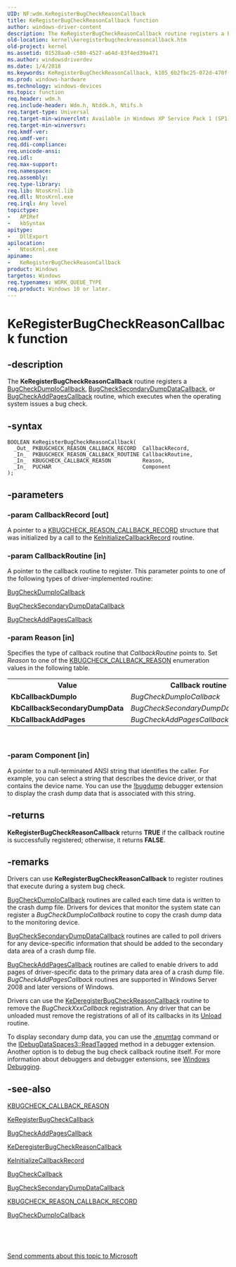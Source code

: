 ```yaml
---
UID: NF:wdm.KeRegisterBugCheckReasonCallback
title: KeRegisterBugCheckReasonCallback function
author: windows-driver-content
description: The KeRegisterBugCheckReasonCallback routine registers a BugCheckDumpIoCallback, BugCheckSecondaryDumpDataCallback, or BugCheckAddPagesCallback routine, which executes when the operating system issues a bug check.
old-location: kernel\keregisterbugcheckreasoncallback.htm
old-project: kernel
ms.assetid: 01528aa0-c580-4527-a64d-83f4ed39a471
ms.author: windowsdriverdev
ms.date: 1/4/2018
ms.keywords: KeRegisterBugCheckReasonCallback, k105_6b2fbc25-072d-470f-9860-e820e60cdf90.xml, wdm/KeRegisterBugCheckReasonCallback, KeRegisterBugCheckReasonCallback routine [Kernel-Mode Driver Architecture], kernel.keregisterbugcheckreasoncallback
ms.prod: windows-hardware
ms.technology: windows-devices
ms.topic: function
req.header: wdm.h
req.include-header: Wdm.h, Ntddk.h, Ntifs.h
req.target-type: Universal
req.target-min-winverclnt: Available in Windows XP Service Pack 1 (SP1), Windows Server 2003, and later versions of Windows.
req.target-min-winversvr: 
req.kmdf-ver: 
req.umdf-ver: 
req.ddi-compliance: 
req.unicode-ansi: 
req.idl: 
req.max-support: 
req.namespace: 
req.assembly: 
req.type-library: 
req.lib: NtosKrnl.lib
req.dll: NtosKrnl.exe
req.irql: Any level
topictype: 
-	APIRef
-	kbSyntax
apitype: 
-	DllExport
apilocation: 
-	NtosKrnl.exe
apiname: 
-	KeRegisterBugCheckReasonCallback
product: Windows
targetos: Windows
req.typenames: WORK_QUEUE_TYPE
req.product: Windows 10 or later.
---
```


# KeRegisterBugCheckReasonCallback function


## -description


The <b>KeRegisterBugCheckReasonCallback</b> routine registers a <a href="https://msdn.microsoft.com/library/windows/hardware/ff540677">BugCheckDumpIoCallback</a>, <a href="https://msdn.microsoft.com/library/windows/hardware/ff540679">BugCheckSecondaryDumpDataCallback</a>, or <a href="..\wdm\nc-wdm-kbugcheck_reason_callback_routine.md">BugCheckAddPagesCallback</a> routine, which executes when the operating system issues a bug check.


## -syntax


````
BOOLEAN KeRegisterBugCheckReasonCallback(
  _Out_ PKBUGCHECK_REASON_CALLBACK_RECORD  CallbackRecord,
  _In_  PKBUGCHECK_REASON_CALLBACK_ROUTINE CallbackRoutine,
  _In_  KBUGCHECK_CALLBACK_REASON          Reason,
  _In_  PUCHAR                             Component
);
````


## -parameters




### -param CallbackRecord [out]

A pointer to a <a href="https://msdn.microsoft.com/library/windows/hardware/ff551873">KBUGCHECK_REASON_CALLBACK_RECORD</a> structure that was initialized by a call to the <a href="https://msdn.microsoft.com/library/windows/hardware/ff552109">KeInitializeCallbackRecord</a> routine. 


### -param CallbackRoutine [in]

A pointer to the callback routine to register. This parameter points to one of the following types of driver-implemented routine: 


<a href="https://msdn.microsoft.com/library/windows/hardware/ff540677">BugCheckDumpIoCallback</a>



<a href="https://msdn.microsoft.com/library/windows/hardware/ff540679">BugCheckSecondaryDumpDataCallback</a>



<a href="..\wdm\nc-wdm-kbugcheck_reason_callback_routine.md">BugCheckAddPagesCallback</a>



### -param Reason [in]

Specifies the type of callback routine that <i>CallbackRoutine</i> points to. Set <i>Reason</i> to one of the <a href="..\wdm\ne-wdm-_kbugcheck_callback_reason.md">KBUGCHECK_CALLBACK_REASON</a> enumeration values in the following table.
<table>
<tr>
<th>Value</th>
<th>Callback routine</th>
</tr>
<tr>
<td>
<b>KbCallbackDumpIo</b>

</td>
<td>
<i>BugCheckDumpIoCallback</i>

</td>
</tr>
<tr>
<td>
<b>KbCallbackSecondaryDumpData</b>

</td>
<td>
<i>BugCheckSecondaryDumpDataCallback</i>

</td>
</tr>
<tr>
<td>
<b>KbCallbackAddPages</b>

</td>
<td>
<i>BugCheckAddPagesCallback</i>

</td>
</tr>
</table> 


### -param Component [in]

A pointer to a null-terminated ANSI string that identifies the caller. For example, you can select a string that describes the device driver, or that contains the device name. You can use the <a href="http://go.microsoft.com/fwlink/p/?linkid=165502">!bugdump</a> debugger extension to display the crash dump data that is associated with this string.


## -returns


<b>KeRegisterBugCheckReasonCallback</b> returns <b>TRUE</b> if the callback routine is successfully registered; otherwise, it returns <b>FALSE</b>.



## -remarks


Drivers can use <b>KeRegisterBugCheckReasonCallback</b> to register routines that execute during a system bug check.


<a href="https://msdn.microsoft.com/library/windows/hardware/ff540677">BugCheckDumpIoCallback</a> routines are called each time data is written to the crash dump file. Drivers for devices that monitor the system state can register a <i>BugCheckDumpIoCallback</i> routine to copy the crash dump data to the monitoring device.


<a href="https://msdn.microsoft.com/library/windows/hardware/ff540679">BugCheckSecondaryDumpDataCallback</a> routines are called to poll drivers for any device-specific information that should be added to the secondary data area of a crash dump file.


<a href="..\wdm\nc-wdm-kbugcheck_reason_callback_routine.md">BugCheckAddPagesCallback</a> routines are called to enable drivers to add pages of driver-specific data to the primary data area of a crash dump file. <i>BugCheckAddPagesCallback</i> routines are supported in Windows Server 2008 and later versions of Windows.

Drivers can use the <a href="..\wdm\nf-wdm-kederegisterbugcheckreasoncallback.md">KeDeregisterBugCheckReasonCallback</a> routine to remove the <i>BugCheckXxxCallback</i> registration. Any driver that can be unloaded must remove the registrations of all of its callbacks in its <a href="https://msdn.microsoft.com/library/windows/hardware/ff564886">Unload</a> routine.

To display secondary dump data, you can use the <a href="http://go.microsoft.com/fwlink/p/?linkid=165501">.enumtag</a> command or the <a href="http://go.microsoft.com/fwlink/p/?linkid=165500">IDebugDataSpaces3::ReadTagged</a> method in a debugger extension. Another option is to debug the bug check callback routine itself. For more information about debuggers and debugger extensions, see <a href="https://msdn.microsoft.com/938ef180-84de-442f-9b6c-1138c2fc8d5a">Windows Debugging</a>.



## -see-also

<a href="..\wdm\ne-wdm-_kbugcheck_callback_reason.md">KBUGCHECK_CALLBACK_REASON</a>

<a href="..\wdm\nf-wdm-keregisterbugcheckcallback.md">KeRegisterBugCheckCallback</a>

<a href="..\wdm\nc-wdm-kbugcheck_reason_callback_routine.md">BugCheckAddPagesCallback</a>

<a href="..\wdm\nf-wdm-kederegisterbugcheckreasoncallback.md">KeDeregisterBugCheckReasonCallback</a>

<a href="https://msdn.microsoft.com/library/windows/hardware/ff552109">KeInitializeCallbackRecord</a>

<a href="..\wdm\nc-wdm-kbugcheck_callback_routine.md">BugCheckCallback</a>

<a href="https://msdn.microsoft.com/library/windows/hardware/ff540679">BugCheckSecondaryDumpDataCallback</a>

<a href="https://msdn.microsoft.com/library/windows/hardware/ff551873">KBUGCHECK_REASON_CALLBACK_RECORD</a>

<a href="https://msdn.microsoft.com/library/windows/hardware/ff540677">BugCheckDumpIoCallback</a>

 

 

<a href="mailto:wsddocfb@microsoft.com?subject=Documentation%20feedback [kernel\kernel]:%20KeRegisterBugCheckReasonCallback routine%20 RELEASE:%20(1/4/2018)&amp;body=%0A%0APRIVACY STATEMENT%0A%0AWe use your feedback to improve the documentation. We don't use your email address for any other purpose, and we'll remove your email address from our system after the issue that you're reporting is fixed. While we're working to fix this issue, we might send you an email message to ask for more info. Later, we might also send you an email message to let you know that we've addressed your feedback.%0A%0AFor more info about Microsoft's privacy policy, see http://privacy.microsoft.com/en-us/default.aspx." title="Send comments about this topic to Microsoft">Send comments about this topic to Microsoft</a>

